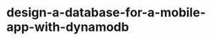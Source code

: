 design-a-database-for-a-mobile-app-with-dynamodb
================================================
[design-a-database-for-a-mobile-app-with-dynamodb]: https://aws.amazon.com/tw/getting-started/hands-on/design-a-database-for-a-mobile-app-with-dynamodb/
